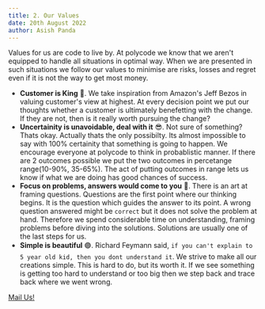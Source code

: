 ```yaml
---
title: 2. Our Values
date: 20th August 2022
author: Asish Panda
---
```


Values for us are code to live by. At polycode we know that we aren't equipped to handle all situations in optimal way.
When we are presented in such situations we follow our values to minimise are risks, losses and regret even if it is
not the way to get most money. 
* **Customer is King** 👑. We take inspiration from Amazon's Jeff Bezos in valuing customer's view at highest. At every decision
point we put our thoughts whether a customer is ultimately benefetting with the change. If they are not, then is it really
worth pursuing the change?
* **Uncertainity is unavoidable, deal with it** 😎. Not sure of something? Thats okay. Actually thats the only possibilty. Its almost impossible to say with 100% certainity that something is going to happen. We encourage everyone at polycode to
think in probablistic manner. If there are 2 outcomes possible we put the two outcomes in percetange range(10-90%, 35-65%). The act of putting outcomes in range lets us know if what we are doing has good chances of success.
* **Focus on problems, answers would come to you** 🛬. There is an art at framing questions. Questions are the first point where our thinking begins. It is the question which guides the answer to its point. A wrong question answered might be `correct` but it does not solve the problem at hand. Therefore we spend considerable time on understanding, framing problems before diving into the solutions. Solutions are usually one of the last steps for us.
* **Simple is beautiful** 🟣. Richard Feymann said, `if you can't explain to 5 year old kid, then you dont understand it`. We strive to make all our creations simple. This is hard to do, but its worth it. If we see something is getting too
hard to understand or too big then we step back and trace back where we went wrong. 

[Mail Us!](mailto:asish.panda@polycode.in?subject=Help%20Me%20With%20Digital%20Work)
